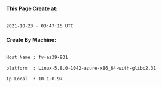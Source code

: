 
   
#### This Page Create at:

```bash

2021-10-23 - 03:47:15 UTC

```

#### Create By Machine:

```bash

Host Name : fv-az39-931

platform  : Linux-5.8.0-1042-azure-x86_64-with-glibc2.31

Ip Local  : 10.1.0.97

```

